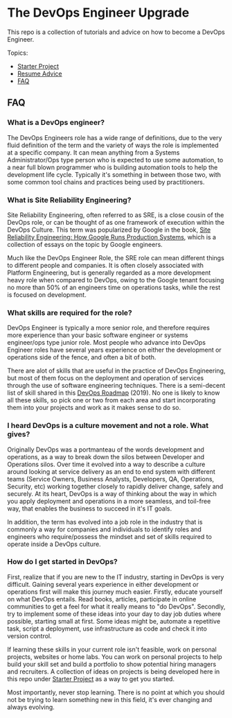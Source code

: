 # The DevOps Engineer Upgrade

This repo is a collection of tutorials and advice on how to become a DevOps Engineer.

Topics:
- [Starter Project](starter-project/)
- [Resume Advice](resume-advice/)
- [FAQ](#FAQ)

## FAQ

### What is a DevOps engineer?
The DevOps Engineers role has a wide range of definitions, due to the very fluid definition of the term and the variety of ways the role is implemented at a specific company. It can mean anything from a Systems Administrator/Ops type person who is expected to use some automation, to a near full blown programmer who is building automation tools to help the development life cycle. Typically it's something in between those two, with some common tool chains and practices being used by practitioners.

### What is Site Reliability Engineering?
Site Reliability Engineering, often referred to as SRE, is a close cousin of the DevOps role, or can be thought of as one framework of execution within the DevOps Culture. This term was popularized by Google in the book, [Site Reliability Engineering: How Google Runs Production Systems](https://sre.google/sre-book/table-of-contents/), which is a collection of essays on the topic by Google engineers. 

Much like the DevOps Engineer Role, the SRE role can mean different things to different people and companies. It is often closely associated with Platform Engineering, but is generally regarded as a more development heavy role when compared to DevOps, owing to the Google tenant focusing no more than 50% of an engineers time on operations tasks, while the rest is focused on development.

### What skills are required for the role?
DevOps Engineer is typically a more senior role, and therefore requires more experience than your basic software engineer or systems engineer/ops type junior role. Most people who advance into DevOps Engineer roles have several years experience on either the development or operations side of the fence, and often a bit of both. 

There are alot of skills that are useful in the practice of DevOps Engineering, but most of them focus on the deployment and operation of services through the use of software engineering techniques. There is a semi-decent list of skill shared in this [DevOps Roadmap](https://github.com/kamranahmedse/developer-roadmap#devops-roadmap) (2019). No one is likely to know all these skills, so pick one or two from each area and start incorporating them into your projects and work as it makes sense to do so.

### I heard DevOps is a culture movement and not a role. What gives?
Originally DevOps was a portmanteau of the words development and operations, as a way to break down the silos between Developer and Operations silos. Over time it evolved into a way to describe a culture around looking at service delivery as an end to end system with different teams (Service Owners, Business Analysts, Developers, QA, Operations, Security, etc) working together closely to rapidly deliver change, safely and securely. At its heart, DevOps is a way of thinking about the way in which you apply deployment and operations in a more seamless, and toil-free way, that enables the business to succeed in it's IT goals.

In addition, the term has evolved into a job role in the industry that is commonly a way for companies and individuals to identify roles and engineers who require/possess the mindset and set of skills required to operate inside a DevOps culture.

### How do I get started in DevOps?
First, realize that if you are new to the IT industry, starting in DevOps is very difficult. Gaining several years experience in either development or operations first will make this journey much easier. Firstly, educate yourself on what DevOps entails. Read books, articles, participate in online communities to get a feel for what it really means to "do DevOps". Secondly, try to implement some of these ideas into your day to day job duties where possible, starting small at first. Some ideas might be, automate a repetitive task, script a deployment, use infrastructure as code and check it into version control. 

If learning these skills in your current role isn't feasible, work on personal projects, websites or home labs. You can work on personal projects to help build your skill set and build a portfolio to show potential hiring managers and recruiters. A collection of ideas on projects is being developed here in this repo under [Starter Project](starter-project/) as a way to get you started.

Most importantly, never stop learning. There is no point at which you should not be trying to learn something new in this field, it's ever changing and always evolving.